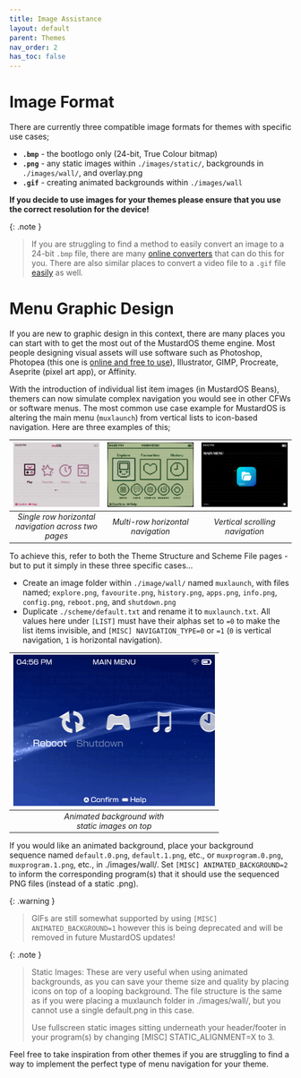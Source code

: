 ```yaml
---
title: Image Assistance
layout: default
parent: Themes
nav_order: 2
has_toc: false
---
```


# Image Format

There are currently three compatible image formats for themes with specific use cases;

- **`.bmp`** - the bootlogo only (24-bit, True Colour bitmap)
- **`.png`** - any static images within `./images/static/`, backgrounds in `./images/wall/`, and overlay.png
- **`.gif`** - creating animated backgrounds within `./images/wall`

**If you decide to use images for your themes please ensure that you use the correct resolution for the device!**

{: .note }
> If you are struggling to find a method to easily convert an image to a 24-bit `.bmp` file, there are
> many [online converters](https://online-converting.com/image/convert2bmp/) that can do this for you. There are
> also similar places to convert a video file to a `.gif` file [easily](https://ezgif.com/video-to-gif) as well.

# Menu Graphic Design

If you are new to graphic design in this context, there are many places you can start with to get the most out of the
MustardOS theme engine. Most people designing visual assets will use software such as Photoshop, Photopea (this one
is [online and free to use](https://www.photopea.com/)), Illustrator, GIMP, Procreate, Aseprite (pixel art app), or
Affinity.

With the introduction of individual list item images (in MustardOS Beans), themers can now simulate complex navigation
you would see in other CFWs or software menus. The most common use case example for MustardOS is altering the main
menu (`muxlaunch`) from vertical lists to icon-based navigation. Here are three examples of this;

| !["GamePal" by vacarotti](https://raw.githubusercontent.com/VagueParade/dumping-ground/main/theme_gifs/GamePal.gif "GamePal (by vacarotti)") | !["GbOS" by ciskao](https://raw.githubusercontent.com/VagueParade/dumping-ground/main/theme_gifs/GbOS.gif "GbOS (by ciskao)") | !["Plexus" by LMarcoMiranda](https://raw.githubusercontent.com/VagueParade/dumping-ground/main/theme_gifs/Plexus.gif "Plexus (by LMarcoMiranda)") |
|:--------------------------------------------------------------------------------------------------------------------------------------------:|:-----------------------------------------------------------------------------------------------------------------------------:|:-------------------------------------------------------------------------------------------------------------------------------------------------:|
|                                           *Single row horizontal <br>navigation across two pages*                                            |                                               *Multi-row horizontal navigation*                                               |                                                          *Vertical scrolling navigation*                                                          |

To achieve this, refer to both the Theme Structure and Scheme File pages - but to put it simply in these three specific
cases...

- Create an image folder within `./image/wall/` named `muxlaunch`, with files
  named; `explore.png`, `favourite.png`, `history.png`, `apps.png`, `info.png`, `config.png`, `reboot.png`,
  and `shutdown.png`
- Duplicate `./scheme/default.txt` and rename it to `muxlaunch.txt`. All values here under `[LIST]` must have their
  alphas set to `=0` to make the list items invisible, and `[MISC] NAVIGATION_TYPE=0` or `=1` (`0` is vertical
  navigation, `1` is horizontal navigation).

| <img src="https://raw.githubusercontent.com/VagueParade/dumping-ground/main/theme_gifs/PS%20Blue.gif" title="PS Blue (by VagueParade)" alt="PS Blue (by VagueParade)" width="360"/> |
|:-----------------------------------------------------------------------------------------------------------------------------------------------------------------------------------:|
|                                                                 *Animated background with <br>static images on top*                                                                 |

If you would like an animated background, place your background sequence named `default.0.png`, `default.1.png`, etc.,
or
`muxprogram.0.png`, `muxprogram.1.png`, etc., in ./images/wall/. Set `[MISC] ANIMATED_BACKGROUND=2` to inform the
corresponding program(s) that it should use the sequenced PNG files (instead of a static .png).

{: .warning }
> GIFs are still somewhat supported by using `[MISC] ANIMATED_BACKGROUND=1` however this is being deprecated and will be
> removed in future MustardOS updates!

{: .note }
> Static Images: These are very useful when using animated backgrounds, as you can save your theme size and quality by
> placing icons on top of a looping background. The file structure is the same as if you were placing a muxlaunch folder
> in ./images/wall/, but you cannot use a single default.png in this case.
>
> Use fullscreen static images sitting underneath your header/footer in your program(s) by changing [MISC]
> STATIC_ALIGNMENT=X to 3.

Feel free to take inspiration from other themes if you are struggling to find a way to implement the perfect type of
menu navigation for your theme.